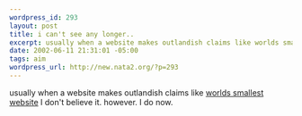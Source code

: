 ```yaml
--- 
wordpress_id: 293
layout: post
title: i can't see any longer..
excerpt: usually when a website makes outlandish claims like worlds smallest website I don't believe it. however. I do now.
date: 2002-06-11 21:31:01 -05:00
tags: aim
wordpress_url: http://new.nata2.org/?p=293
---
```

usually when a website makes outlandish claims like <a href="http://guimp.com">worlds smallest website</a> I don't believe it. however. I do now.
